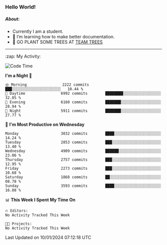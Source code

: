 ### Hello World!

##### About:
- Currently I am a student.
- 🌱 I’m learning how to make better documentation.
- 🌱 GO PLANT SOME TREES AT [TEAM TREES](https://teamtrees.org/)

---
  <summary>:zap: My Activity:</summary>
  
<!--START_SECTION:waka-->
![Code Time](http://img.shields.io/badge/Code%20Time-1%2C268%20hrs%2025%20mins-blue)

**I'm a Night 🦉** 

```text
🌞 Morning                2222 commits        ███░░░░░░░░░░░░░░░░░░░░░░   10.44 % 
🌆 Daytime                6992 commits        ████████░░░░░░░░░░░░░░░░░   32.85 % 
🌃 Evening                6160 commits        ███████░░░░░░░░░░░░░░░░░░   28.94 % 
🌙 Night                  5911 commits        ███████░░░░░░░░░░░░░░░░░░   27.77 % 
```
📅 **I'm Most Productive on Wednesday** 

```text
Monday                   3032 commits        ████░░░░░░░░░░░░░░░░░░░░░   14.24 % 
Tuesday                  2853 commits        ███░░░░░░░░░░░░░░░░░░░░░░   13.40 % 
Wednesday                4909 commits        ██████░░░░░░░░░░░░░░░░░░░   23.06 % 
Thursday                 2757 commits        ███░░░░░░░░░░░░░░░░░░░░░░   12.95 % 
Friday                   2273 commits        ███░░░░░░░░░░░░░░░░░░░░░░   10.68 % 
Saturday                 1868 commits        ██░░░░░░░░░░░░░░░░░░░░░░░   08.78 % 
Sunday                   3593 commits        ████░░░░░░░░░░░░░░░░░░░░░   16.88 % 
```


📊 **This Week I Spent My Time On** 

```text
🔥 Editors: 
No Activity Tracked This Week

🐱‍💻 Projects: 
No Activity Tracked This Week
```


 Last Updated on 10/01/2024 07:12:18 UTC
<!--END_SECTION:waka-->
